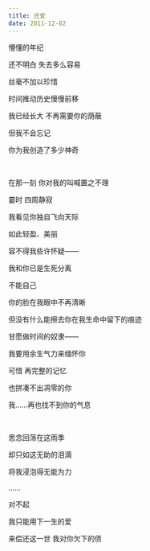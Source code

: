 ```yaml
---
title: 还爱
date: 2011-12-02
---
```


懵懂的年纪

还不明白 失去多么容易

丝毫不加以珍惜

时间推动历史慢慢前移

我已经长大 不再需要你的荫蔽

但我不会忘记

你为我创造了多少神奇

<br/>

在那一刻 你对我的叫喊置之不理

霎时 四周静寂

我看见你独自飞向天际

如此轻盈、美丽

容不得我些许怀疑——

我和你已是生死分离

不能自己

你的脸在我眼中不再清晰

但没有什么能擦去你在我生命中留下的痕迹

甘愿做时间的奴隶——

我要用余生气力来缅怀你

可惜 再完整的记忆

也拼凑不出凋零的你

我……再也找不到你的气息

<br/>

思念回荡在这雨季

却只如这无助的泪滴

将我浸泡得无能为力

……

对不起

我只能用下一生的爱

来偿还这一世 我对你欠下的债
